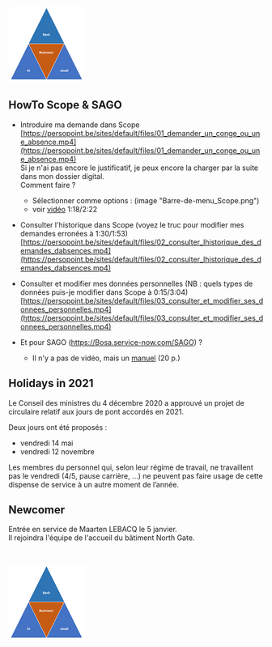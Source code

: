 <link rel="stylesheet" href="S2.css">
<link rel="stylesheet" href="foghorn2.css">

![](b2ub.png)

## HowTo Scope & SAGO

* Introduire ma demande dans Scope  
[https://persopoint.be/sites/default/files/01_demander_un_conge_ou_une_absence.mp4](https://persopoint.be/sites/default/files/01_demander_un_conge_ou_une_absence.mp4)  
Si je n'ai pas encore le justificatif, je peux encore la charger par la suite dans mon dossier digital.  
Comment faire ? 
    * Sélectionner comme options : (image "Barre-de-menu_Scope.png")
    * voir [vidéo](https://persopoint.be/sites/default/files/04_consulter_son_dossier_personnel_digital.mp4) 1:18/2:22

* Consulter l'historique dans Scope (voyez le truc pour modifier mes demandes erronées à 1:30/1:53)  
[https://persopoint.be/sites/default/files/02_consulter_lhistorique_des_demandes_dabsences.mp4](https://persopoint.be/sites/default/files/02_consulter_lhistorique_des_demandes_dabsences.mp4)

* Consulter et modifier mes données personnelles (NB : quels types de données puis-je modifier dans Scope à 0:15/3:04)  
[https://persopoint.be/sites/default/files/03_consulter_et_modifier_ses_donnees_personnelles.mp4](https://persopoint.be/sites/default/files/03_consulter_et_modifier_ses_donnees_personnelles.mp4)

* Et pour SAGO (https://Bosa.service-now.com/SAGO) ?  
    * Il n'y a pas de vidéo, mais un [manuel](https://persopoint.be/sites/default/files/publication/file/manuelsagoutilisateur2020fr.pdf) (20 p.)

## Holidays in 2021

Le Conseil des ministres du 4 décembre 2020 a approuvé un projet de circulaire relatif aux jours de pont accordés en 2021.

Deux jours ont été proposés :
* vendredi 14 mai 
* vendredi 12 novembre

Les membres du personnel qui, selon leur régime de travail, ne travaillent pas le vendredi (4/5, pause carrière, …) ne peuvent pas faire usage de cette dispense de service à un autre moment de l’année.

## Newcomer

Entrée en service de Maarten LEBACQ le 5 janvier.  
Il rejoindra l'équipe de l'accueil du bâtiment North Gate.

&nbsp;

![](b2ub.png)
